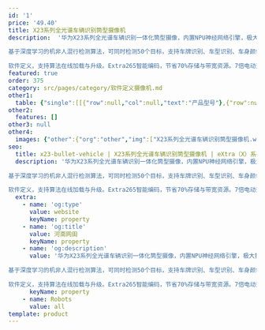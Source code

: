 ```yaml
---
id: '1'
price: '49.40'
title: X23系列全光谱车辆识别筒型摄像机
description:  '华为X23系列全光谱车辆识别一体化筒型摄像，内置NPU神经网络引擎，极大提升深度学习算法性能，支持AI场景自适应，实时识别场景，针对性优化图像。

基于深度学习的机非人混行检测算法，可同时检测50个目标，支持车牌识别、车型识别、车身颜色识别，支持车辆主品牌、子品牌，年款等识别，支持新能源车牌、无牌车识别。

软件定义，支持算法在线加载与升级。Extra265智能编码，节省70%存储与带宽资源。7倍电动变焦镜头，支持自动聚焦，内置GPS、北斗定位和校时模块。内置白光和红外混合补光，最大补光距离30米。'
featured: true
order: 375
category: src/pages/category/软件定义摄像机.md
other1: 
  table: {"single":[[{"row":null,"col":null,"text":"产品型号"},{"row":null,"col":null,"text":"X2321-VG"},{"row":null,"col":null,"text":"X2381-VG"}],[{"row":null,"col":null,"text":"图像传感器"},{"row":null,"col":null,"text":"1/1.8\" 200万像素逐行扫描CMOS"},{"row":null,"col":null,"text":"4/3” 800万像素逐行扫描 CMOS"}],[{"row":null,"col":null,"text":"有效图像尺寸"},{"row":null,"col":null,"text":"1920(H)*1080(V)"},{"row":null,"col":null,"text":"3840×2160（4K UHD），3648×2736（1000万）"}],[{"row":null,"col":null,"text":"低照度"},{"row":null,"col":"2","text":"支持"}],[{"row":null,"col":null,"text":"镜头焦距"},{"row":null,"col":null,"text":"12-55mm"},{"row":null,"col":null,"text":"　"}],[{"row":null,"col":null,"text":"补光方式"},{"row":null,"col":"2","text":"30米，红外/白光可根据场景选择切换"}],[{"row":null,"col":null,"text":"宽动态"},{"row":null,"col":"2","text":"支持"}],[{"row":null,"col":null,"text":"智能分析"},{"row":null,"col":"2","text":"支持"}],[{"row":null,"col":null,"text":"电源"},{"row":null,"col":null,"text":"AC24V±25%，PoE++(IEEE 802.3bt)"},{"row":null,"col":null,"text":"4V±25%，PoE++(IEEE 802.3bt)"}]]}
other2:
  features: []
other3: null
other4:
  images: {"other":{"org":"other","img":["X23系列全光谱车辆识别筒型摄像机.webp"]}}
seo:
  title: x23-bullet-vehicle | X23系列全光谱车辆识别筒型摄像机 | eXtra（X）系列 | 车辆微卡口摄像机 | 软件定义摄像机 | 机器视觉
  description: '华为X23系列全光谱车辆识别一体化筒型摄像，内置NPU神经网络引擎，极大提升深度学习算法性能，支持AI场景自适应，实时识别场景，针对性优化图像。

基于深度学习的机非人混行检测算法，可同时检测50个目标，支持车牌识别、车型识别、车身颜色识别，支持车辆主品牌、子品牌，年款等识别，支持新能源车牌、无牌车识别。

软件定义，支持算法在线加载与升级。Extra265智能编码，节省70%存储与带宽资源。7倍电动变焦镜头，支持自动聚焦，内置GPS、北斗定位和校时模块。内置白光和红外混合补光，最大补光距离30米。'
  extra:
    - name: 'og:type'
      value: website
      keyName: property
    - name: 'og:title'
      value: 河南网田
      keyName: property
    - name: 'og:description'
      value: '华为X23系列全光谱车辆识别一体化筒型摄像，内置NPU神经网络引擎，极大提升深度学习算法性能，支持AI场景自适应，实时识别场景，针对性优化图像。

基于深度学习的机非人混行检测算法，可同时检测50个目标，支持车牌识别、车型识别、车身颜色识别，支持车辆主品牌、子品牌，年款等识别，支持新能源车牌、无牌车识别。

软件定义，支持算法在线加载与升级。Extra265智能编码，节省70%存储与带宽资源。7倍电动变焦镜头，支持自动聚焦，内置GPS、北斗定位和校时模块。内置白光和红外混合补光，最大补光距离30米。'
      keyName: property
    - name: Robots
      value: all
template: product
---
```

